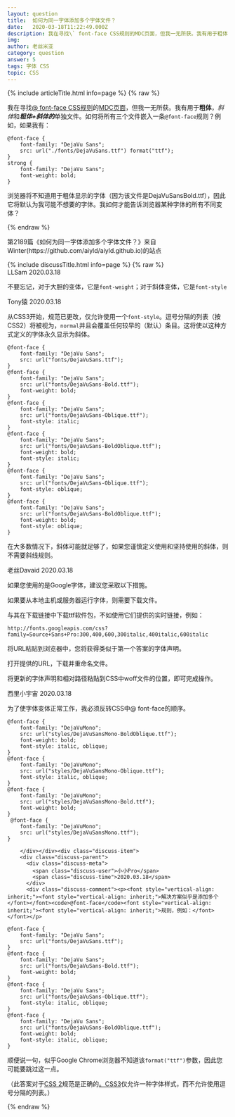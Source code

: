 ```yaml
---
layout: question
title:  如何为同一字体添加多个字体文件？
date:   2020-03-18T11:22:49.000Z
description: 我在寻找\` font-face CSS规则的MDC页面，但我一无所获。我有用于粗体，斜体和粗体+斜体的单独文件。如何将所有三个文件嵌入一条\`font-fa...
img: 
author: 老丝米亚
category: question
answer: 5
tags: 字体 CSS
topic: CSS
---
```

<div class="article-root">
  <div class="article">
    {% include articleTitle.html info=page %}
    {% raw %}
    <div class="article-content"><p><font style="vertical-align: inherit;"><font style="vertical-align: inherit;">我在寻找</font></font><a href="https://developer.mozilla.org/en/CSS/@font-face" rel="noreferrer"><font style="vertical-align: inherit;"><font style="vertical-align: inherit;">@ font-face CSS规则</font></font></a><font style="vertical-align: inherit;"><font style="vertical-align: inherit;">的</font><a href="https://developer.mozilla.org/en/CSS/@font-face" rel="noreferrer"><font style="vertical-align: inherit;">MDC页面</font></a><font style="vertical-align: inherit;">，但我一无所获。</font><font style="vertical-align: inherit;">我有用于</font></font><strong><font style="vertical-align: inherit;"><font style="vertical-align: inherit;">粗体</font></font></strong><font style="vertical-align: inherit;"><font style="vertical-align: inherit;">，</font></font><em><font style="vertical-align: inherit;"><font style="vertical-align: inherit;">斜体</font></font></em><font style="vertical-align: inherit;"><font style="vertical-align: inherit;">和</font></font><strong><em><font style="vertical-align: inherit;"><font style="vertical-align: inherit;">粗体+斜体的</font></font></em></strong><font style="vertical-align: inherit;"><font style="vertical-align: inherit;">单独文件</font><font style="vertical-align: inherit;">。</font><font style="vertical-align: inherit;">如何将所有三个文件嵌入一条</font></font><code>@font-face</code><font style="vertical-align: inherit;"><font style="vertical-align: inherit;">规则？</font><font style="vertical-align: inherit;">例如，如果我有：</font></font></p>

<pre><code>@font-face {<font></font>
    font-family: "DejaVu Sans";<font></font>
    src: url("./fonts/DejaVuSans.ttf") format("ttf");<font></font>
}<font></font>
strong {<font></font>
    font-family: "DejaVu Sans";<font></font>
    font-weight: bold;<font></font>
}<font></font>
</code></pre>

<p><font style="vertical-align: inherit;"><font style="vertical-align: inherit;">浏览器将不知道用于粗体显示的字体（因为该文件是DejaVuSansBold.ttf），因此它将默认为我可能不想要的字体。</font><font style="vertical-align: inherit;">我如何才能告诉浏览器某种字体的所有不同变体？</font></font></p></div>
    {% endraw %}
  </div>
  <p class="winter_mark">第2189篇《如何为同一字体添加多个字体文件？》来自Winter(https://github.com/aiyld/aiyld.github.io)的站点</p>
  <div class="discuss-wrapper">
    {% include discussTitle.html info=page %}
    {% raw %}
    <div class="discuss-list">
    <div class="discuss-item">
        <div class="discuss-parent">
          <div class="discuss-meta">
            <span class="discuss-user">LLSam</span>
            <span class="discuss-time">2020.03.18</span>
          </div>
          <div class="discuss-comment"><p><font style="vertical-align: inherit;"><font style="vertical-align: inherit;">不要忘记，对于大胆的变体，它是</font></font><code>font-weight</code><font style="vertical-align: inherit;"><font style="vertical-align: inherit;">；</font><font style="vertical-align: inherit;">对于斜体变体，它是</font></font><code>font-style</code></p></div>
        </div></div><div class="discuss-item">
        <div class="discuss-parent">
          <div class="discuss-meta">
            <span class="discuss-user">Tony猿</span>
            <span class="discuss-time">2020.03.18</span>
          </div>
          <div class="discuss-comment"><p><font style="vertical-align: inherit;"><font style="vertical-align: inherit;">从CSS3开始，规范已更改，仅允许使用一个</font></font><code>font-style</code><font style="vertical-align: inherit;"><font style="vertical-align: inherit;">。</font><font style="vertical-align: inherit;">逗号分隔的列表（按CSS2）将被视为，</font></font><code>normal</code><font style="vertical-align: inherit;"><font style="vertical-align: inherit;">并且会覆盖任何较早的（默认）条目。</font><font style="vertical-align: inherit;">这将使以这种方式定义的字体永久显示为斜体。</font></font></p>

<pre><code>@font-face {<font></font>
    font-family: "DejaVu Sans";<font></font>
    src: url("fonts/DejaVuSans.ttf");<font></font>
}<font></font>
@font-face {<font></font>
    font-family: "DejaVu Sans";<font></font>
    src: url("fonts/DejaVuSans-Bold.ttf");<font></font>
    font-weight: bold;<font></font>
}<font></font>
@font-face {<font></font>
    font-family: "DejaVu Sans";<font></font>
    src: url("fonts/DejaVuSans-Oblique.ttf");<font></font>
    font-style: italic;<font></font>
}<font></font>
@font-face {<font></font>
    font-family: "DejaVu Sans";<font></font>
    src: url("fonts/DejaVuSans-BoldOblique.ttf");<font></font>
    font-weight: bold;<font></font>
    font-style: italic;<font></font>
}<font></font>
@font-face {<font></font>
    font-family: "DejaVu Sans";<font></font>
    src: url("fonts/DejaVuSans-Oblique.ttf");<font></font>
    font-style: oblique;<font></font>
}<font></font>
@font-face {<font></font>
    font-family: "DejaVu Sans";<font></font>
    src: url("fonts/DejaVuSans-BoldOblique.ttf");<font></font>
    font-weight: bold;<font></font>
    font-style: oblique;<font></font>
}<font></font>
</code></pre>

<p><font style="vertical-align: inherit;"><font style="vertical-align: inherit;">在大多数情况下，斜体可能就足够了，如果您谨慎定义使用和坚持使用的斜体，则不需要斜线规则。</font></font></p></div>
        </div></div><div class="discuss-item">
        <div class="discuss-parent">
          <div class="discuss-meta">
            <span class="discuss-user">老丝Davaid</span>
            <span class="discuss-time">2020.03.18</span>
          </div>
          <div class="discuss-comment"><p><font style="vertical-align: inherit;"><font style="vertical-align: inherit;">如果您使用的是Google字体，建议您采取以下措施。</font></font></p>

<p><font style="vertical-align: inherit;"><font style="vertical-align: inherit;">如果要从本地主机或服务器运行字体，则需要下载文件。</font></font></p>

<p><font style="vertical-align: inherit;"><font style="vertical-align: inherit;">与其在下载链接中下载ttf软件包，不如使用它们提供的实时链接，例如：</font></font></p>

<pre><code>http://fonts.googleapis.com/css?family=Source+Sans+Pro:300,400,600,300italic,400italic,600italic
</code></pre>

<p><font style="vertical-align: inherit;"><font style="vertical-align: inherit;">将URL粘贴到浏览器中，您将获得类似于第一个答案的字体声明。</font></font></p>

<p><font style="vertical-align: inherit;"><font style="vertical-align: inherit;">打开提供的URL，下载并重命名文件。</font></font></p>

<p><font style="vertical-align: inherit;"><font style="vertical-align: inherit;">将更新的字体声明和相对路径粘贴到CSS中woff文件的位置，即可完成操作。</font></font></p></div>
        </div></div><div class="discuss-item">
        <div class="discuss-parent">
          <div class="discuss-meta">
            <span class="discuss-user">西里小宇宙</span>
            <span class="discuss-time">2020.03.18</span>
          </div>
          <div class="discuss-comment"><p><font style="vertical-align: inherit;"><font style="vertical-align: inherit;">为了使字体变体正常工作，我必须反转CSS中@ font-face的顺序。</font></font></p>

<pre><code>@font-face {<font></font>
    font-family: "DejaVuMono";<font></font>
    src: url("styles/DejaVuSansMono-BoldOblique.ttf");<font></font>
    font-weight: bold;<font></font>
    font-style: italic, oblique;<font></font>
}   <font></font>
@font-face {<font></font>
    font-family: "DejaVuMono";<font></font>
    src: url("styles/DejaVuSansMono-Oblique.ttf");<font></font>
    font-style: italic, oblique;<font></font>
}<font></font>
@font-face {<font></font>
    font-family: "DejaVuMono";<font></font>
    src: url("styles/DejaVuSansMono-Bold.ttf");<font></font>
    font-weight: bold;<font></font>
}<font></font>
 @font-face {<font></font>
    font-family: "DejaVuMono";<font></font>
    src: url("styles/DejaVuSansMono.ttf");<font></font>
}<font></font>
</code></pre></div>
        </div></div><div class="discuss-item">
        <div class="discuss-parent">
          <div class="discuss-meta">
            <span class="discuss-user">小小Pro</span>
            <span class="discuss-time">2020.03.18</span>
          </div>
          <div class="discuss-comment"><p><font style="vertical-align: inherit;"><font style="vertical-align: inherit;">解决方案似乎是添加多个</font></font><code>@font-face</code><font style="vertical-align: inherit;"><font style="vertical-align: inherit;">规则，例如：</font></font></p>

<pre><code>@font-face {<font></font>
    font-family: "DejaVu Sans";<font></font>
    src: url("fonts/DejaVuSans.ttf");<font></font>
}<font></font>
@font-face {<font></font>
    font-family: "DejaVu Sans";<font></font>
    src: url("fonts/DejaVuSans-Bold.ttf");<font></font>
    font-weight: bold;<font></font>
}<font></font>
@font-face {<font></font>
    font-family: "DejaVu Sans";<font></font>
    src: url("fonts/DejaVuSans-Oblique.ttf");<font></font>
    font-style: italic, oblique;<font></font>
}<font></font>
@font-face {<font></font>
    font-family: "DejaVu Sans";<font></font>
    src: url("fonts/DejaVuSans-BoldOblique.ttf");<font></font>
    font-weight: bold;<font></font>
    font-style: italic, oblique;<font></font>
}<font></font>
</code></pre>

<p><font style="vertical-align: inherit;"><font style="vertical-align: inherit;">顺便说一句，似乎Google Chrome浏览器不知道该</font></font><code>format("ttf")</code><font style="vertical-align: inherit;"><font style="vertical-align: inherit;">参数，因此您可能要跳过这一点。</font></font></p>

<p><font style="vertical-align: inherit;"><font style="vertical-align: inherit;">（此答案对于</font></font><a href="https://en.wikipedia.org/wiki/Cascading_Style_Sheets#CSS_2" rel="noreferrer"><font style="vertical-align: inherit;"><font style="vertical-align: inherit;">CSS 2</font></font></a><font style="vertical-align: inherit;"><font style="vertical-align: inherit;">规范</font><font style="vertical-align: inherit;">是正确的</font></font><a href="http://www.w3.org/TR/2009/WD-css3-fonts-20090618/#font-property-descriptors-the-font-style" rel="noreferrer"><font style="vertical-align: inherit;"><font style="vertical-align: inherit;">。CSS3</font></font></a><font style="vertical-align: inherit;"><font style="vertical-align: inherit;">仅允许一种字体样式，而不允许使用逗号分隔的列表。）</font></font></p></div>
        </div></div>
    </div>
    {% endraw %}
  </div>
<div>
